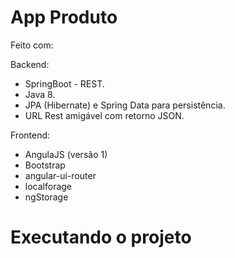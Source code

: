 # App Produto

Feito com: 

Backend:
+ SpringBoot - REST.
+ Java 8.
+ JPA (Hibernate) e Spring Data para persistência.
+ URL Rest amigável com retorno JSON.

Frontend: 
+ AngulaJS (versão 1) 
+ Bootstrap
+ angular-ui-router
+ localforage
+ ngStorage

# Executando o projeto
